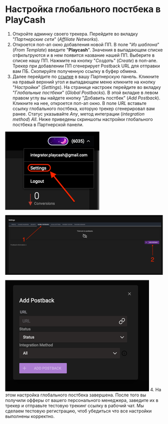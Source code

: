 # Настройка глобального постбека в PlayCash
1. Откройте админку своего трекера. Перейдите во вкладку "_Партнерские сети_" (_Affiliate Networks_).
2. Откроется поп-ап окно добавления новой ПП. В поле "_Из шаблона_" (_From Template_) введите "**Playcash**". Значения в выпадающем списке отфильтруются и в нем появится название нашей ПП. Выберите в списке нашу ПП. Нажмите на кнопку "_Создать_" (_Create_) в поп-апе. Трекер при добавлении ПП сгенерирует Postback URL для отправки вам ПБ. Скопируйте полученную ссылку в буфер обмена.
3. Далее перейдите по [ссылке](https://my.playcash.network/v2/) в вашу Партнерскую панель. Кликните на правый верхний угол и выпадающем меню кликните на кнопку "_Настройки_" (_Settings_). На странице настроек перейдите во вкладку "_Глобальные постбеки_" (_Global Postbacks_). В этой вкладке в левом правом углу вы найдете кнопку "Добавить постбек" (_Add Postback_). Кликните на нее, откроется поп-ап окно. В поле _URL_ вставьте ссылку глобального постбека, которую трекер сгенерировал вам ранее. Статус указывайте _Any_, метод интеграции (_integration method_) _All_. Ниже приведены скриншоты настройки глобального постбека в Партнерской панели.

![Настройка глобального постбека 1](assets/postback-manual/postback%201.png)

![Настройка глобального постбека 2](assets/postback-manual/postback%202.png)

![Настройка глобального постбека 3](assets/postback-manual/postback%203.png)
4. На этом настройка глобального постбека завершена. После того вы получили офферы от вашего персонального менеджера, заведите их в трекер и отправьте тестовую трекинг ссылку в рабочий чат. Мы сделаем тестовую регистрацию, чтоб убедиться что все настройки выполнены корректно.
